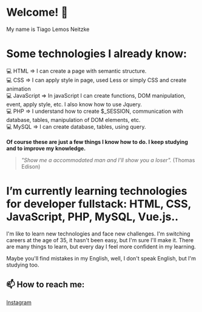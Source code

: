 # Welcome!  👋

My name is Tiago Lemos Neitzke  

# Some technologies I already know:
:computer: HTML => I can create a page with semantic structure. <br />
:computer: CSS => I can apply style in page, used Less or simply CSS and create animation<br />
:computer: JavaScript => In javaScript I can create functions, DOM manipulation, event, apply style, etc. I also know how to use Jquery.<br />
:computer: PHP => I understand how to create $_SESSION, communication with database, tables, manipulation of DOM elements, etc.<br />
:computer: MySQL => I can create database, tables, using query.<br /><br/>
**Of course these are just a few things I know how to do. I keep studying and to improve my knowledge.** <br/>
>*"Show me a accommodated man and I'll show you a loser".* (Thomas Edison)

# I’m currently learning technologies for developer fullstack: HTML, CSS, JavaScript, PHP, MySQL, Vue.js..
I'm like to learn new technologies and face new challenges. I'm switching careers at the age of 35, it hasn't been easy, but I'm sure I'll make it. There are many things to learn, but every day I feel more confident in my learning.

Maybe you'll find mistakes in my English, well, I don't speak English, but I'm studying too.


## 📫 How to reach me:

[Instagram](https://www.instagram.com/tiagolemosneitzke/)


<!--
**TiagoLemosNeitzke/TiagoLemosNeitzke** is a ✨ _special_ ✨ repository because its `README.md` (this file) appears on your GitHub profile.

